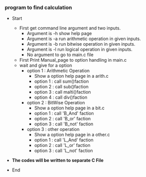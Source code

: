### program to find calculation 
* Start
  
  + First get command line argument and two inputs.
      + Argument is  -h show help page 
      + Argument is  -a run arithmetic operation in given inputs.
      + Argument is -b run bitwise operation in given inputs.
      + Argument is -l run logical operation in given inputs.
      + No argument to go to main.c file
  + First Print  Manual_page to option handling in main.c 
  + wait and give for a option 
    + option 1 : Arithmetic Operation
         + Show a option help page in a arith.c
         + option 1 : call sum()faction
         + option 2 : call sub()faction
         + option 3 : call malti()faction
         + option 4 : call div()faction
    + option 2 : BitWise Operation
         + Show a option help page in a bit.c
         + option 1 : call 'B_And' faction
         + option 2 : call 'B_or' faction
         + option 3 : call 'B_not' faction 
    + option 3 : other operation 
         + Show a option help page in a other.c
         + option 1 : call 'L_And' faction
         + option 2 : call 'L_or' faction
         + option 3 : call 'L_not' faction 
* <b>The codes will be written to separate C File</b>
* End 